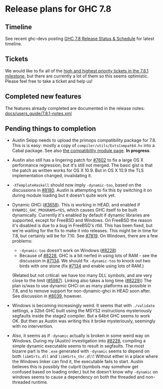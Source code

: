 # Release plans for GHC 7.8

## Timeline


See recent ghc-devs posting [ GHC 7.8 Release Status & Schedule](http://permalink.gmane.org/gmane.comp.lang.haskell.ghc.devel/2569) for latest timeline.

## Tickets


We would like to fix all of the [ high and highest priority tickets in the 7.8.1 milestone](http://ghc.haskell.org/trac/ghc/query?priority=highest&priority=high&status=infoneeded&status=merge&status=new&status=patch&milestone=7.8.1&col=id&col=summary&col=status&col=type&col=priority&col=milestone&col=component&order=priority), but there are currently a lot of them so this seems optimistic. Please feel free to take a ticket and help us!

## Completed new features


The features already completed are documented in the release notes:
[docs/users_guide/7.8.1-notes.xml](/trac/ghc/browser/ghc/docs/users_guide/7.8.1-notes.xml)

## Pending things to completion

- Austin Seipp needs to upload the primops compatibility package for 7.8. This is is easy: mostly a copy of `compiler/utils/ExtsCompat64.hs` into a Cabal package. See also [ the compatibility module page](http://www.haskell.org/haskellwiki/Compatibility_Modules). **In progress**.

- Austin also still has a lingering patch for [\#7602](https://gitlab.haskell.org//ghc/ghc/issues/7602) to fix a large OS X performance regression, but it's still not merged. The basic gist is that the patch as written works for OS X 10.9. But in OS X 10.9 the TLS implementation changed, invalidating it.

- `-XTemplateHaskell` should now imply `-dynamic-too`, based on the discussions in [\#8180](https://gitlab.haskell.org//ghc/ghc/issues/8180). Austin is attempting to fix this by switching it on during module loading but it doesn't quite work yet.

- Dynamic GHCi ([\#3658](https://gitlab.haskell.org//ghc/ghc/issues/3658)). This is working in HEAD, and enabled if `DYNAMIC_GHC_PROGRAMS=YES`, which causes GHC itself to be built dynamically. Currently it's enabled by default if dynamic libraries are supported, except for FreeBSD and Windows.
  On FreeBSD the reason it's disabled is due to a bug in FreeBSD's rtld. This has been fixed, but we're waiting for the fix to make it into releases. This might be in time for 7.8, but certainly will be for 7.10. See [\#7819](https://gitlab.haskell.org//ghc/ghc/issues/7819).
  On Windows, there are a few problems:

  - `-dynamic-too` doesn't work on Windows ([\#8228](https://gitlab.haskell.org//ghc/ghc/issues/8228))
  - Because of [\#8228](https://gitlab.haskell.org//ghc/ghc/issues/8228), GHC is a bit nerfed in using lots of RAM - see the discussion in [\#7134](https://gitlab.haskell.org//ghc/ghc/issues/7134). We should fix `-dynamic-too` to knock out two birds with one stone (fix [\#7134](https://gitlab.haskell.org//ghc/ghc/issues/7134) and enable using lots of RAM.)

  (Related but not critical: we have too many DLL symbols, and are very close to the limit ([\#5987](https://gitlab.haskell.org//ghc/ghc/issues/5987)). Linking also takes a long time ([\#8229](https://gitlab.haskell.org//ghc/ghc/issues/8229)))
  The plan is/was to use dynamic GHCi on as many platforms as possible in 7.8, and to remove support for non-dynamic-ghci in HEAD soon after. See discussion in [\#8039](https://gitlab.haskell.org//ghc/ghc/issues/8039), however.

- Windows is becoming increasingly weird. It seems that with `./validate` settings, a 32bit GHC built using the MSYS2 instructions mysteriously segfaults inside the stage2 compiler. But a 64bit GHC seems to work OK. But then as Austin was writing this it broke mysteriously, seemingly with no intervention.

- Also, it seems as if `-dynamic` actually is broken in some weird way on Windows. During my (Austin) investigation into [\#8228](https://gitlab.haskell.org//ghc/ghc/issues/8228), compiling a simple dynamic executable seems to result in segfaults. The most bizarre part is the `.exe` generated with `-dynamic` seems to depend on both `libHSrts.dll` and `libHSrts_thr.dll`! Without either in a place where the Windows linker can find it, the executable fails to start. Austin believes this is possibly the culprit (symbols may somehow get confused based on loading order,) but he doesn't know why `-dynamic` on windows seems to cause a dependency on both the threaded and non-threaded runtime.
